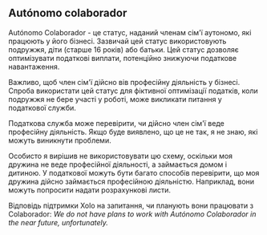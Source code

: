 ## Autónomo colaborador

Autónomo Colaborador - це статус, наданий членам сім'ї аутономо, які працюють у його бізнесі. Зазвичай цей статус
використовують подружжя, діти (старше 16 років) або батьки. Цей статус дозволяє оптимізувати податкові виплати,
потенційно знижуючи податкове навантаження.

Важливо, щоб член сім'ї дійсно вів професійну діяльність у бізнесі. Спроба використати цей статус для фіктивної
оптимізації податків, коли подружжя не бере участі у роботі, може викликати питання у податкової служби.

Податкова служба може перевірити, чи дійсно член сім'ї веде професійну діяльність. Якщо буде виявлено, що це не так, я
не знаю, які можуть виникнути проблеми.

Особисто я вирішив не використовувати цю схему, оскільки моя дружина не веде професійної діяльності, а займається домом
і дитиною. У податкової можуть бути багато способів перевірити, що моя дружина дійсно займається професійною діяльністю.
Наприклад, вони можуть попросити надати розрахункові листи.

Відповідь підтримки Xolo на запитання, чи планують вони працювати з Colaborador: _We do not have plans to work with
Autónomo Colaborador in the near future, unfortunately._
